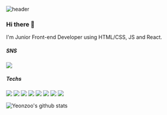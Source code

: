 ![header](https://capsule-render.vercel.app/api?type=transparent&fontColor=800080&height=300&section=header&text=Yeonju's%20GitHub&fontSize=90)
### Hi there 👋
I'm Junior Front-end Developer using HTML/CSS, JS and React.

##### SNS
<a href="https://velog.io/@jyj5232/series" target="_blank"><img src="https://img.shields.io/badge/Velog-20C997?style=flat-square&logo=Velog&logoColor=white"/></a>

##### Techs
<img src="https://img.shields.io/badge/HTML-E34F26?style=flat&logo=HTML5&logoColor=white"/></a> <img src="https://img.shields.io/badge/CSS3-FF9933?style=flat&logo=CSS3&logoColor=white"/></a> <img src="https://img.shields.io/badge/Javascript-F7Df1E?style=flat&logo=JavaScript&logoColor=white"/></a> <img src="https://img.shields.io/badge/React-61DAFB?style=flat&logo=React&logoColor=white"/></a>
<img src="https://img.shields.io/badge/Java-007396?style=flat&logo=Java&logoColor=white"/></a> <img src="https://img.shields.io/badge/Python-3776AB?style=flat&logo=Python&logoColor=white"/></a> <img src="https://img.shields.io/badge/Spring-6DB33F?style=flat&logo=Spring&logoColor=white"/></a> 
<img src="https://img.shields.io/badge/Oracle-F80000?style=flat&logo=Oracle&logoColor=white"/></a>

![Yeonzoo's github stats](https://github-readme-stats.vercel.app/api?username=Yeonzoo0929&show_icons=true)
